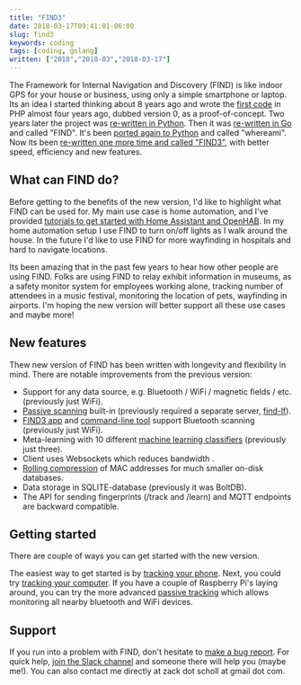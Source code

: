 ```yaml
---
title: "FIND3"
date: 2018-03-17T09:41:01-06:00
slug: find3
keywords: coding
tags: [coding, golang]
written: ["2018","2018-03","2018-03-17"]
---
```


The Framework for Internal Navigation and Discovery (FIND) is like indoor GPS for your house or business, using only a simple smartphone or laptop. Its an idea I started thinking about 8 years ago and  wrote the [first code](https://github.com/schollz/wifi_triangulation/tree/984ee1110e864b4bc4e751cab1a81c5688c3c0a6) in PHP almost four years ago, dubbed version 0, as a proof-of-concept. Two years later the project was [re-written in Python](https://github.com/schollz/find/tree/python3). Then it was [re-written in Go](https://github.com/schollz/find) and called "FIND". It's been [ported again to Python](https://github.com/kootenpv/whereami) and called "whereami". Now its been [re-written one more time and called "FIND3"](https://github.com/schollz/find3), with better speed, efficiency and new features.

## What can FIND do?

Before getting to the benefits of the new version, I'd like to highlight what FIND can be used for. My main use case is home automation, and I've provided [tutorials to get started with Home Assistant and OpenHAB](https://www.internalpositioning.com/doc/automation.md). In my home automation setup I use FIND to turn on/off lights as I walk around the house. In the future I'd like to use FIND for more wayfinding in hospitals and hard to navigate locations. 

Its been amazing that in the past few years to hear how other people are using FIND. Folks are using FIND to relay exhibit information in museums, as a safety monitor system for employees working alone, tracking number of attendees in a music festival, monitoring the location of pets, wayfinding in airports. I'm hoping the new version will better support all these use cases and maybe more!

## New features

Thew new version of FIND has been written with longevity and flexibility in mind. There are notable improvements from the previous version:

* Support for any data source, e.g. Bluetooth / WiFi / magnetic fields / etc. (previously just WiFi).
* [Passive scanning](https://www.internalpositioning.com/doc/passive_tracking.md) built-in (previously required a separate server, [find-lf](https://github.com/schollz/find-lf)).
* [FIND3 app](https://play.google.com/store/apps/details?id=com.internalpositioning.find3.find3app) and [command-line tool](https://www.internalpositioning.com/doc/cli-scanner.md) support Bluetooth scanning (previously just WiFi).
* Meta-learning with 10 different [machine learning classifiers](https://www.internalpositioning.com/doc/overview.md#machine-learning) (previously just three).
* Client uses Websockets which reduces bandwidth .
* [Rolling compression](https://github.com/schollz/stringsizer) of MAC addresses for much smaller on-disk databases.
* Data storage in SQLITE-database (previously it was BoltDB).
* The API for sending fingerprints (/track and /learn) and MQTT endpoints are backward compatible.

## Getting started

There are couple of ways you can get started with the new version.

The easiest way to get started is by [tracking your phone](https://www.internalpositioning.com/doc/tracking_your_phone.md). Next, you could try [tracking your computer](https://www.internalpositioning.com/doc/tracking_your_computer.md). If you have a couple of Raspberry Pi's laying around, you can try the more advanced [passive tracking](https://www.internalpositioning.com/doc/passive_tracking.md) which allows monitoring all nearby bluetooth and WiFi devices.

## Support

If you run into a problem with FIND, don't hesitate to [make a bug report](https://github.com/schollz/find3/issues/new?template=bugs.md&title=Bug:%20). For quick help, [join the Slack channel](https://find3.slack.com/messages/C9H704GP4) and someone there will help you (maybe me!). You can also contact me directly at zack dot scholl at gmail dot com.